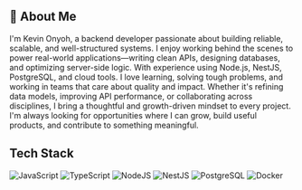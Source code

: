 ## 🧠 About Me
I'm Kevin Onyoh, a backend developer passionate about building reliable, scalable, and well-structured systems. I enjoy working behind the scenes to power real-world applications—writing clean APIs, designing databases, and optimizing server-side logic. With experience using Node.js, NestJS, PostgreSQL, and cloud tools.
I love learning, solving tough problems, and working in teams that care about quality and impact. Whether it's refining data models, improving API performance, or collaborating across disciplines, I bring a thoughtful and growth-driven mindset to every project. I'm always looking for opportunities where I can grow, build useful products, and contribute to something meaningful.

## Tech Stack 

![JavaScript](https://img.shields.io/badge/javascript-%23323330.svg?style=for-the-badge&logo=javascript&logoColor=%23F7DF1E)
![TypeScript](https://img.shields.io/badge/typescript-%23007ACC.svg?style=for-the-badge&logo=typescript&logoColor=white)
![NodeJS](https://img.shields.io/badge/node.js-339933?style=for-the-badge&logo=nodedotjs&logoColor=white)
![NestJS](https://img.shields.io/badge/nestjs-%23E0234E.svg?style=for-the-badge&logo=nestjs&logoColor=white)
![PostgreSQL](https://img.shields.io/badge/postgresql-%23316192.svg?style=for-the-badge&logo=postgresql&logoColor=white)
![Docker](https://img.shields.io/badge/docker-%230db7ed.svg?style=for-the-badge&logo=docker&logoColor=white)
